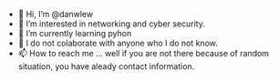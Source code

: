 - 👋 Hi, I’m @danwlew
- 👀 I’m interested in networking and cyber security.
- 🌱 I’m currently learning pyhon
- 💞️ I do not colaborate with anyone who I do not know.
- 📫 How to reach me ... well if you are not there because of random situation, you have aleady contact information.

<!---
danwlew/danwlew is a ✨ special ✨ repository because its `README.md` (this file) appears on your GitHub profile.
You can click the Preview link to take a look at your changes.
--->

